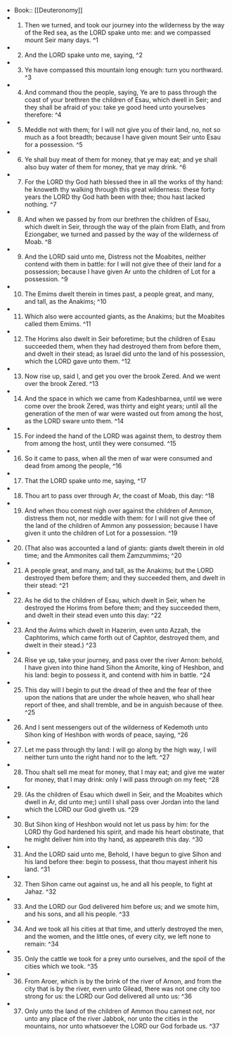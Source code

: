 - Book:: [[Deuteronomy]]
- 1. Then we turned, and took our journey into the wilderness by the way of the Red sea, as the LORD spake unto me: and we compassed mount Seir many days. ^1
- 2. And the LORD spake unto me, saying, ^2
- 3. Ye have compassed this mountain long enough: turn you northward. ^3
- 4. And command thou the people, saying, Ye are to pass through the coast of your brethren the children of Esau, which dwell in Seir; and they shall be afraid of you: take ye good heed unto yourselves therefore: ^4
- 5. Meddle not with them; for I will not give you of their land, no, not so much as a foot breadth; because I have given mount Seir unto Esau for a possession. ^5
- 6. Ye shall buy meat of them for money, that ye may eat; and ye shall also buy water of them for money, that ye may drink. ^6
- 7. For the LORD thy God hath blessed thee in all the works of thy hand: he knoweth thy walking through this great wilderness: these forty years the LORD thy God hath been with thee; thou hast lacked nothing. ^7
- 8. And when we passed by from our brethren the children of Esau, which dwelt in Seir, through the way of the plain from Elath, and from Eziongaber, we turned and passed by the way of the wilderness of Moab. ^8
- 9. And the LORD said unto me, Distress not the Moabites, neither contend with them in battle: for I will not give thee of their land for a possession; because I have given Ar unto the children of Lot for a possession. ^9
- 10. The Emims dwelt therein in times past, a people great, and many, and tall, as the Anakims; ^10
- 11. Which also were accounted giants, as the Anakims; but the Moabites called them Emims. ^11
- 12. The Horims also dwelt in Seir beforetime; but the children of Esau succeeded them, when they had destroyed them from before them, and dwelt in their stead; as Israel did unto the land of his possession, which the LORD gave unto them. ^12
- 13. Now rise up, said I, and get you over the brook Zered. And we went over the brook Zered. ^13
- 14. And the space in which we came from Kadeshbarnea, until we were come over the brook Zered, was thirty and eight years; until all the generation of the men of war were wasted out from among the host, as the LORD sware unto them. ^14
- 15. For indeed the hand of the LORD was against them, to destroy them from among the host, until they were consumed. ^15
- 16. So it came to pass, when all the men of war were consumed and dead from among the people, ^16
- 17. That the LORD spake unto me, saying, ^17
- 18. Thou art to pass over through Ar, the coast of Moab, this day: ^18
- 19. And when thou comest nigh over against the children of Ammon, distress them not, nor meddle with them: for I will not give thee of the land of the children of Ammon any possession; because I have given it unto the children of Lot for a possession. ^19
- 20. (That also was accounted a land of giants: giants dwelt therein in old time; and the Ammonites call them Zamzummims; ^20
- 21. A people great, and many, and tall, as the Anakims; but the LORD destroyed them before them; and they succeeded them, and dwelt in their stead: ^21
- 22. As he did to the children of Esau, which dwelt in Seir, when he destroyed the Horims from before them; and they succeeded them, and dwelt in their stead even unto this day: ^22
- 23. And the Avims which dwelt in Hazerim, even unto Azzah, the Caphtorims, which came forth out of Caphtor, destroyed them, and dwelt in their stead.) ^23
- 24. Rise ye up, take your journey, and pass over the river Arnon: behold, I have given into thine hand Sihon the Amorite, king of Heshbon, and his land: begin to possess it, and contend with him in battle. ^24
- 25. This day will I begin to put the dread of thee and the fear of thee upon the nations that are under the whole heaven, who shall hear report of thee, and shall tremble, and be in anguish because of thee. ^25
- 26. And I sent messengers out of the wilderness of Kedemoth unto Sihon king of Heshbon with words of peace, saying, ^26
- 27. Let me pass through thy land: I will go along by the high way, I will neither turn unto the right hand nor to the left. ^27
- 28. Thou shalt sell me meat for money, that I may eat; and give me water for money, that I may drink: only I will pass through on my feet; ^28
- 29. (As the children of Esau which dwell in Seir, and the Moabites which dwell in Ar, did unto me;) until I shall pass over Jordan into the land which the LORD our God giveth us. ^29
- 30. But Sihon king of Heshbon would not let us pass by him: for the LORD thy God hardened his spirit, and made his heart obstinate, that he might deliver him into thy hand, as appeareth this day. ^30
- 31. And the LORD said unto me, Behold, I have begun to give Sihon and his land before thee: begin to possess, that thou mayest inherit his land. ^31
- 32. Then Sihon came out against us, he and all his people, to fight at Jahaz. ^32
- 33. And the LORD our God delivered him before us; and we smote him, and his sons, and all his people. ^33
- 34. And we took all his cities at that time, and utterly destroyed the men, and the women, and the little ones, of every city, we left none to remain: ^34
- 35. Only the cattle we took for a prey unto ourselves, and the spoil of the cities which we took. ^35
- 36. From Aroer, which is by the brink of the river of Arnon, and from the city that is by the river, even unto Gilead, there was not one city too strong for us: the LORD our God delivered all unto us: ^36
- 37. Only unto the land of the children of Ammon thou camest not, nor unto any place of the river Jabbok, nor unto the cities in the mountains, nor unto whatsoever the LORD our God forbade us. ^37
